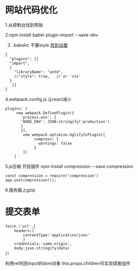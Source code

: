# 网站代码优化
1.从控制台找到帮助

2.npm install babel-plugin-import --save-dev


3. .babelrc  不要style
[找到设置](https://www.npmjs.com/package/babel-plugin-import
)
```
{
  "plugins": [[
  "import",
  {
    "libraryName": "antd",
    //"style": true,   // or 'css'
  }
   ]]
}
```

4.webpack.config.js 让react减小

```
plugins: [
     new webpack.DefinePlugin({
       'process.env': {
       'NODE_ENV': JSON.stringify('production')
       }
       }),
        new webpack.optimize.UglifyJsPlugin({
             compress: {
               warnings: false
             }
        })
    ]

```

5.js压缩  开启插件
npm install compression --save
compression
```
const compression = require('compression')
app.use(compression());
```
6.服务器上gzip

# 提交表单
```
fetch（'url',{
    headers:{
        contentType:'application/json'
        }
    credentials:'same-origin',
    body:json.stringify(data)
}）
```
利用ref的到input的dom对象
this.props.children可实现锲套组件